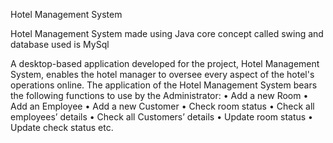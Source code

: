 Hotel Management System

Hotel Management System made using Java core concept called swing and database used is MySql

A desktop-based application developed for the project, Hotel Management System, enables the
hotel manager to oversee every aspect of the hotel's operations online. The application of the Hotel Management
System bears the following functions to use by the Administrator:
• Add a new Room
• Add an Employee
• Add a new Customer
• Check room status
• Check all employees’ details
• Check all Customers’ details
• Update room status
• Update check status etc.
